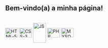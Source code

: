 ## Bem-vindo(a) a minha página!

<div style="display: inline_block"><br>

  
  <img align="center" alt="HTML-5" height="30" width="40" src= "https://www.svgrepo.com/show/452228/html-5.svg">
  <img align="center" alt="CSS-3" height="30" width="40" src= "https://www.svgrepo.com/show/452185/css-3.svg">
  <img align="center" alt="JS" height="63" width="40" src= "https://www.svgrepo.com/show/353925/javascript.svg">
  
  <img align="center" alt="PHP" height="30" width="40" src= "https://www.svgrepo.com/show/373966/php.svg">
  <img align="center" alt="MYSQL" height="30" width="40" src= "https://www.svgrepo.com/show/473731/mysql.svg">
  
</div>
